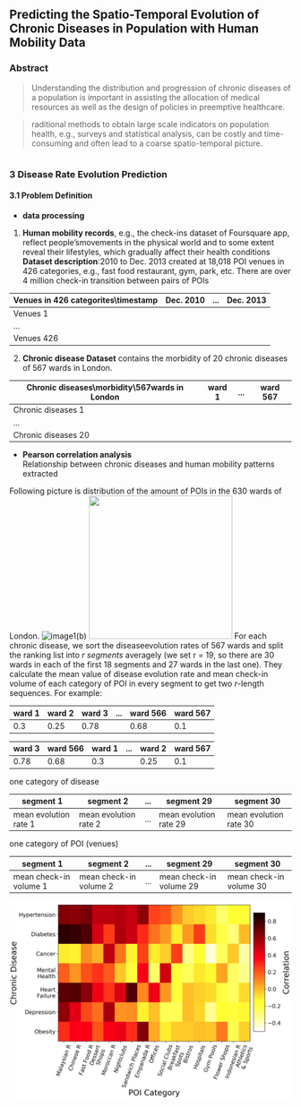## Predicting the Spatio-Temporal Evolution of Chronic Diseases in Population with Human Mobility Data

### Abstract

> Understanding the distribution and progression of chronic diseases of a population is important in assisting the allocation of medical resources as well as the design of policies in preemptive healthcare.

> raditional methods to obtain large scale indicators on population health, e.g., surveys and statistical analysis, can be costly and time-consuming and often lead to a coarse spatio-temporal picture.

```markdown
```
### 3 Disease Rate Evolution Prediction
#### 3.1 Problem Definition 

* **data processing**
1) **Human mobility records**, e.g., the check-ins dataset of Foursquare app, reflect people’smovements in the physical world and to some extent reveal their lifestyles, which gradually affect their health conditions<br>
**Dataset description**:2010 to Dec. 2013 created at 18,018 POI venues in 426 categories, e.g., fast food restaurant, gym, park, etc. There are over 4 million check-in transition between pairs of POIs<br>

|Venues in 426 categorites\timestamp|Dec. 2010 |...| Dec. 2013|
|-----------------------------------|----------|---|----------|
|Venues 1                           |          |   |          |
|...                                |          |   |          |
|Venues 426                         |          |   |          |

2) **Chronic disease Dataset** contains the morbidity of 20 chronic diseases of 567 wards in London.

| Chronic diseases\morbidity\567wards in London|ward 1    |...| ward 567   |
|----------------------------------------------|----------|---|------------|
|Chronic diseases 1                            |          |   |            |
|...                                           |          |   |            |
|Chronic diseases 20                           |          |   |            |

* **Pearson correlation analysis**<br> 
Relationship between chronic diseases and human mobility patterns extracted

Following picture is distribution of the amount of POIs in the 630 wards of London.
![image1(b)](./Image_1/1(b).png)
<img src="./Image_1/1(b).png" width=256 height=256 />
For each chronic disease, we sort the diseaseevolution rates of 567 wards and split the ranking list into *r segments* averagely (we set r = 19, so there are 30 wards in each of the first 18 segments and 27 wards in the last one). They calculate the mean value of disease evolution rate and mean check-in volume of each category of POI in every segment to get two *r*-length sequences.
For example:

|ward 1  | ward 2  | ward 3  | ... | ward 566| ward 567|
|--------|---------|---------|-----|---------|---------|
|   0.3  |   0.25  |  0.78   |     |0.68     |0.1      |

|ward 3  | ward 566| ward 1  | ... | ward 2  | ward 567|
|--------|---------|---------|-----|---------|---------|
|   0.78 |   0.68  |  0.3    |     |0.25     |0.1      |

one category of disease 

|segment 1  |segment 2| ... |segment 29|segment 30|
|-----------|---------|-----|----------|----------|
| mean evolution rate 1|mean evolution rate 2| ... |mean evolution rate 29|mean evolution rate 30|

one category of POI (venues)

|segment 1  |segment 2| ... |segment 29|segment 30|
|-----------|---------|-----|----------|----------|
|mean check-in volume 1|mean check-in volume 2| ... |mean check-in volume 29|mean check-in volume 30|

![image1(a)](./Image_1/1(a).png)

